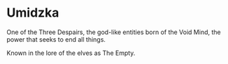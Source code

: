 # Umidzka

One of the Three Despairs, the god-like entities born of the Void Mind, the power that seeks to end all things. 

Known in the lore of the elves as The Empty.
